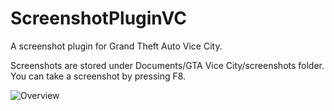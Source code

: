 # ScreenshotPluginVC
A screenshot plugin for Grand Theft Auto Vice City.

Screenshots are stored under Documents/GTA Vice City/screenshots folder. You can take a screenshot by pressing F8.

![Overview](https://www.vanilla-remastered.com/files/logic_png.PNG#2)

